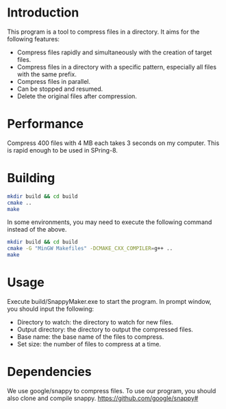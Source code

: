 # Introduction

This program is a tool to compress files in a directory.
It aims for the following features:

- Compress files rapidly and simultaneously with the creation of target files.
- Compress files in a directory with a specific pattern, especially all files with the same prefix.
- Compress files in parallel.
- Can be stopped and resumed.
- Delete the original files after compression.

# Performance

Compress 400 files with 4 MB each takes 3 seconds on my computer.
This is rapid enough to be used in SPring-8.

# Building

```bash
mkdir build && cd build
cmake ..
make
```

In some environments, you may need to execute the following command instead of the above.

```bash
mkdir build && cd build
cmake -G "MinGW Makefiles" -DCMAKE_CXX_COMPILER=g++ ..
make
```

# Usage

Execute build/SnappyMaker.exe to start the program.
In prompt window, you should input the following:

- Directory to watch: the directory to watch for new files.
- Output directory: the directory to output the compressed files.
- Base name: the base name of the files to compress.
- Set size: the number of files to compress at a time.

# Dependencies

We use google/snappy to compress files. To use our program, you should also clone and compile snappy.
https://github.com/google/snappy#
